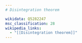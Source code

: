 ```yaml
---
# Disintegration theorem

wikidata: Q5282247
msc_classification: 28
wikipedia_links:
  - "[[Disintegration theorem]]"
---
```

